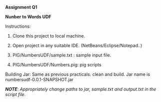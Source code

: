 **Assignment Q1**

**Nunber to Words UDF**

Instructions: 

1. Clone this project to local machine.

2. Open project in any suitable IDE. (NetBeans/Eclipse/Notepad..)

3. PIG/NumbersUDF/sample.txt : sample input file.

4. PIG/NumbersUDF/Numbers.pig: pig scripts

Building Jar: Same as previous practicals. clean and build. Jar name is numbersudf-0.0.1-SNAPSHOT.jar

***NOTE***: _Appropriately change paths to jar, sample.txt and output.txt in the script file._
